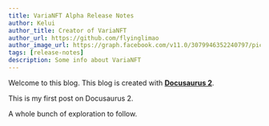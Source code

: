 ```yaml
---
title: VariaNFT Alpha Release Notes
author: Kelui
author_title: Creator of VariaNFT
author_url: https://github.com/flyinglimao
author_image_url: https://graph.facebook.com/v11.0/3079946352240797/picture/?height=200&width=200
tags: [release-notes]
description: Some info about VariaNFT
---
```

Welcome to this blog. This blog is created with [**Docusaurus 2**](https://docusaurus.io/).

<!--truncate-->

This is my first post on Docusaurus 2.

A whole bunch of exploration to follow.